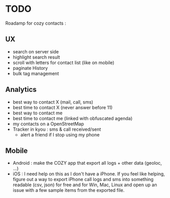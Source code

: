 # TODO

Roadamp for cozy contacts :

## UX

- search on server side
- highlight search result
- scroll with letters for contact list (like on mobile)
- paginate History
- bulk tag management

## Analytics

- best way to contact X (mail, call, sms)
- best time to contact X (never answer before 11)
- best way to contact me
- best time to contact me (linked with obfuscated agenda)
- my contacts on a OpenStreetMap
- Tracker in kyou : sms & call received/sent
    - alert a friend if I stop using my phone

## Mobile

- Android : make the COZY app that export all logs + other data (geoloc, ...)
- iOS : I need help on this as I don't have a iPhone. If you feel like helping,
figure out a way to export iPhone call logs and sms into something readable (csv, json)
for free and for Win, Mac, Linux and open up an issue with a few sample items from the
exported file.

